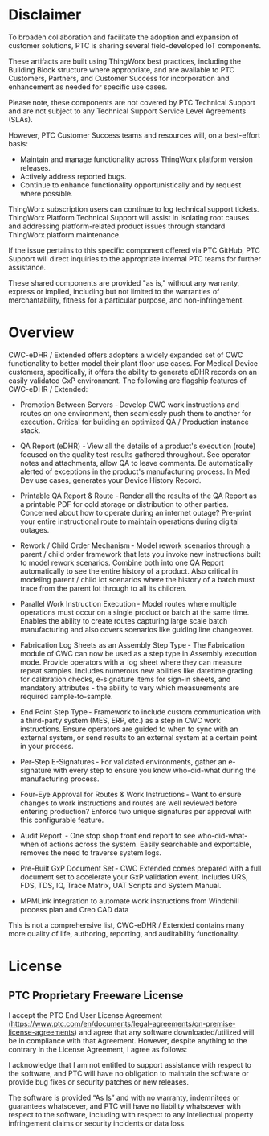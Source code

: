 # Disclaimer

To broaden collaboration and facilitate the adoption and expansion of customer solutions, PTC is sharing several field-developed IoT components. 

These artifacts are built using ThingWorx best practices, including the Building Block structure where appropriate, and are available to PTC Customers, Partners, and Customer Success for incorporation and enhancement as needed for specific use cases.

Please note, these components are not covered by PTC Technical Support and are not subject to any Technical Support Service Level Agreements (SLAs). 

However, PTC Customer Success teams and resources will, on a best-effort basis:

* Maintain and manage functionality across ThingWorx platform version releases.
* Actively address reported bugs.
* Continue to enhance functionality opportunistically and by request where possible.

ThingWorx subscription users can continue to log technical support tickets. ThingWorx Platform Technical Support will assist in isolating root causes and addressing platform-related product issues through standard ThingWorx platform maintenance. 

If the issue pertains to this specific component offered via PTC GitHub, PTC Support will direct inquiries to the appropriate internal PTC teams for further assistance.

These shared components are provided "as is," without any warranty, express or implied, including but not limited to the warranties of merchantability, fitness for a particular purpose, and non-infringement.

# Overview

CWC-eDHR / Extended offers adopters a widely expanded set of CWC functionality to better model their plant floor use cases. For Medical Device customers, specifically, it offers the ability to generate eDHR records on an easily validated GxP environment. The following are flagship features of CWC-eDHR / Extended: 

* Promotion Between Servers - Develop CWC work instructions and routes on one environment, then seamlessly push them to another for execution. Critical for building an optimized QA / Production instance stack. 

* QA Report (eDHR) - View all the details of a product's execution (route) focused on the quality test results gathered throughout. See operator notes and attachments, allow QA to leave comments. Be automatically alerted of exceptions in the product's manufacturing process. In Med Dev use cases, generates your Device History Record. 

* Printable QA Report & Route - Render all the results of the QA Report as a printable PDF for cold storage or distribution to other parties. Concerned about how to operate during an internet outage? Pre-print your entire instructional route to maintain operations during digital outages. 

* Rework / Child Order Mechanism - Model rework scenarios through a parent / child order framework that lets you invoke new instructions built to model rework scenarios. Combine both into one QA Report automatically to see the entire history of a product. Also critical in modeling parent / child lot scenarios where the history of a batch must trace from the parent lot through to all its children. 

* Parallel Work Instruction Execution - Model routes where multiple operations must occur on a single product or batch at the same time. Enables the ability to create routes capturing large scale batch manufacturing and also covers scenarios like guiding line changeover. 

* Fabrication Log Sheets as an Assembly Step Type - The Fabrication module of CWC can now be used as a step type in Assembly execution mode. Provide operators with a  log sheet where they can measure repeat samples. Includes numerous new abilities like datetime grading for calibration checks, e-signature items for sign-in sheets, and mandatory attributes - the ability to vary which measurements are required sample-to-sample. 

* End Point Step Type - Framework to include custom communication with a third-party system (MES, ERP, etc.) as a step in CWC work instructions. Ensure operators are guided to when to sync with an external system, or send results to an external system at a certain point in your process. 

* Per-Step E-Signatures - For validated environments, gather an e-signature with every step to ensure you know who-did-what during the manufacturing process. 

* Four-Eye Approval for Routes & Work Instructions - Want to ensure changes to work instructions and routes are well reviewed before entering production? Enforce two unique signatures per approval with this configurable feature. 

* Audit Report  - One stop shop front end report to see who-did-what-when of actions across the system. Easily searchable and exportable, removes the need to traverse system logs. 

* Pre-Built GxP Document Set - CWC Extended comes prepared with a full document set to accelerate your GxP validation event. Includes URS, FDS, TDS, IQ, Trace Matrix, UAT Scripts and System Manual.

* MPMLink integration to automate work instructions from Windchill process plan and Creo CAD data

This is not a comprehensive list, CWC-eDHR / Extended contains many more quality of life, authoring, reporting, and auditability functionality. 

# License

## PTC Proprietary Freeware License

I accept the PTC End User License Agreement (https://www.ptc.com/en/documents/legal-agreements/on-premise-license-agreements) and agree that any software downloaded/utilized will be in compliance with that Agreement.  However, despite anything to the contrary in the License Agreement, I agree as follows:

I acknowledge that I am not entitled to support assistance with respect to the software, and PTC will have no obligation to maintain the software or provide bug fixes or security patches or new releases.

The software is provided “As Is” and with no warranty, indemnitees or guarantees whatsoever, and PTC will have no liability whatsoever with respect to the software, including with respect to any intellectual property infringement claims or security incidents or data loss.
